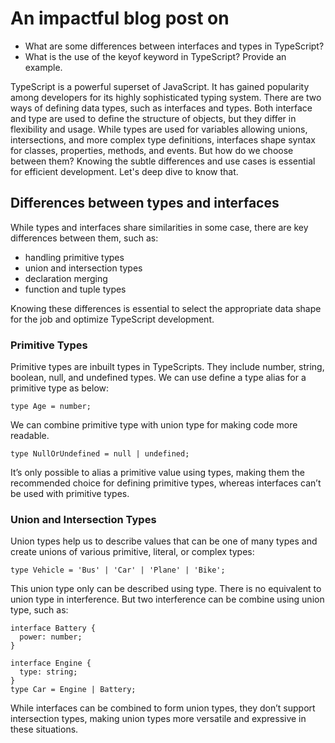 # An impactful blog post on


- What are some differences between interfaces and types in TypeScript?
- What is the use of the keyof keyword in TypeScript? Provide an example.


TypeScript is a powerful superset of JavaScript. It has gained popularity among developers for its highly sophisticated typing system. There are two ways of defining data types, such as interfaces and types. Both interface and type are used to define the structure of objects, but they differ in flexibility and usage. While types are used for variables allowing unions, intersections, and more complex type definitions, interfaces shape syntax for classes, properties, methods, and events. But how do we choose between them? Knowing the subtle differences and use cases is essential for efficient development. Let's deep dive to know that.

## Differences between types and interfaces
While types and interfaces share similarities in some case, there are key differences between them, such as:

- handling primitive types
- union and intersection types
- declaration merging
- function and tuple types

Knowing these differences is essential to select the appropriate data shape for the job and optimize TypeScript development.

### Primitive Types

Primitive types are inbuilt types in TypeScripts. They include number, string, boolean, null, and undefined types.
We can use define a type alias for a primitive type as below:

```
type Age = number;

```
We can combine primitive type with union type for making code more readable.

```
type NullOrUndefined = null | undefined;

```

It’s only possible to alias a primitive value using types, making them the recommended choice for defining primitive types, whereas interfaces can’t be used with primitive types.


### Union and Intersection Types

Union types help us to describe values that can be one of many types and create unions of various primitive, literal, or complex types:

```
type Vehicle = 'Bus' | 'Car' | 'Plane' | 'Bike';

```

This union type only can be described using type. There is no equivalent to union type in interference. But two interference can be combine using union type, such as:

```
interface Battery {
  power: number;
}

interface Engine {
  type: string;
}
type Car = Engine | Battery;

```

While interfaces can be combined to form union types, they don’t support intersection types, making union types more versatile and expressive in these situations.